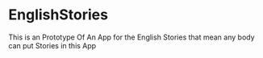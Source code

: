 # EnglishStories
This is an Prototype Of An App for the English Stories that mean any body can put Stories in this App 

